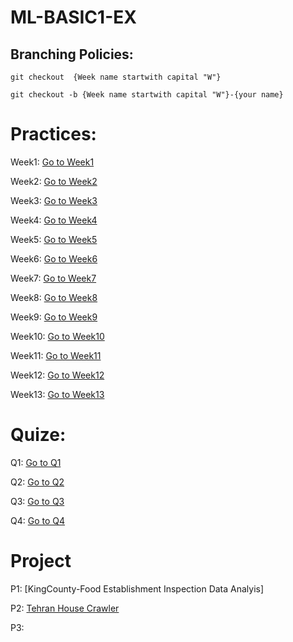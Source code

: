# ML-BASIC1-EX
## Branching Policies:
`git checkout  {Week name startwith capital "W"}`

`git checkout -b {Week name startwith capital "W"}-{your name}`

# Practices:
Week1: [Go to Week1](https://github.com/MapsaBootCamp/ML-BASIC1-EX/tree/Week1)

Week2: [Go to Week2](https://github.com/MapsaBootCamp/ML-BASIC1-EX/tree/Week2)

Week3: [Go to Week3](https://github.com/MapsaBootCamp/ML-BASIC1-EX/tree/Week3)

Week4: [Go to Week4](https://github.com/MapsaBootCamp/ML-BASIC1-EX/tree/Week4)

Week5: [Go to Week5](https://github.com/MapsaBootCamp/ML-BASIC1-EX/tree/Week5)

Week6: [Go to Week6](https://github.com/MapsaBootCamp/ML-BASIC1-EX/tree/Week6)

Week7: [Go to Week7](https://github.com/MapsaBootCamp/ML-BASIC1-EX/tree/Week7)

Week8: [Go to Week8](https://github.com/MapsaBootCamp/ML-BASIC1-EX/tree/Week8)

Week9: [Go to Week9](https://github.com/MapsaBootCamp/ML-BASIC1-EX/tree/Week9)

Week10: [Go to Week10](https://github.com/MapsaBootCamp/ML-BASIC1-EX/tree/Week10)

Week11: [Go to Week11](https://github.com/MapsaBootCamp/ML-BASIC1-EX/tree/Week11)

Week12: [Go to Week12](https://github.com/MapsaBootCamp/ML-BASIC1-EX/tree/Week12)

Week13: [Go to Week13](https://github.com/MapsaBootCamp/ML-BASIC1-EX/tree/Week13)

# Quize:

Q1: [Go to Q1](https://github.com/MapsaBootCamp/ML-BASIC1-EX/tree/Q1)

Q2: [Go to Q2](https://github.com/MapsaBootCamp/ML-BASIC1-EX/tree/Q2)

Q3: [Go to Q3](https://github.com/MapsaBootCamp/ML-BASIC1-EX/tree/Q3)

Q4: [Go to Q4](https://github.com/MapsaBootCamp/ML-BASIC1-EX/tree/Q4)

# Project

P1: [KingCounty-Food Establishment Inspection Data Analyis]

P2: [Tehran House Crawler](https://github.com/MapsaBootCamp/ML-BASIC1-EX/tree/P2)

P3: 

